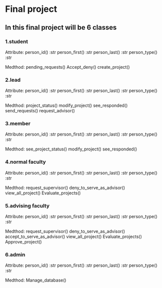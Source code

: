 # Final project

## In this final project will be 6 classes

### 1.student

Attribute:
    person_id() :str
    person_first() :str
    person_last() :str
    person_type() :str

Medthod:
    pending_requests()
    Accept_deny()
    create_project()

### 2.lead

Attribute:
    person_id() :str
    person_first() :str
    person_last() :str
    person_type() :str

Medthod:
    project_status()
    modify_project()
    see_responded()
    send_requests()
    request_advisor()

### 3.member

Attribute:
    person_id() :str
    person_first() :str
    person_last() :str
    person_type() :str

Medthod:
    see_project_status()
    modify_project()
    see_responded()

### 4.normal faculty

Attribute:
    person_id() :str
    person_first() :str
    person_last() :str
    person_type() :str

Medthod:
    request_supervisor()
    deny_to_serve_as_advisor()
    view_all_project()
    Evaluate_projects()

### 5.advising faculty
    
Attribute:
    person_id() :str
    person_first() :str
    person_last() :str
    person_type() :str

Medthod:
    request_supervisor()
    deny_to_serve_as_advisor()
    accept_to_serve_as_advisor()
    view_all_project()
    Evaluate_projects()
    Approve_project()

### 6.admin

Attribute:
    person_id() :str
    person_first() :str
    person_last() :str
    person_type() :str

Medthod:
    Manage_database()
